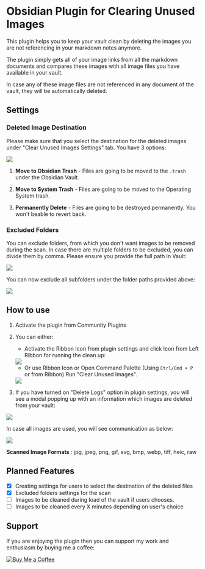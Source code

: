 # Obsidian Plugin for Clearing Unused Images

This plugin helps you to keep your vault clean by deleting the images you are not referencing in your markdown notes anymore.

The plugin simply gets all of your image links from all the markdown documents and compares these images with all image files you have available in your vault.

In case any of these image files are not referenced in any document of the vault, they will be automatically deleted.

## Settings

### Deleted Image Destination

Please make sure that you select the destination for the deleted images under "Clear Unused Images Settings" tab. You have 3 options:

<img src="https://github.com/ozntel/oz-clear-unused-images-obsidian/blob/master/images/delete-destination.png?raw=true">

1. **Move to Obsidian Trash** - Files are going to be moved to the `.trash` under the Obsidian Vault.

2. **Move to System Trash** - Files are going to be moved to the Operating System trash.

3. **Permanently Delete** - Files are going to be destroyed permanently. You won't beable to revert back.

### Excluded Folders

You can exclude folders, from which you don't want images to be removed during the scan. In case there are multiple folders to be excluded, you can divide them by comma. Please ensure you provide the full path in Vault:

<img src="https://github.com/ozntel/oz-clear-unused-images-obsidian/blob/master/images/excluded-folders.png?raw=true">

You can now exclude all subfolders under the folder paths provided above:

<img src="https://github.com/ozntel/oz-clear-unused-images-obsidian/blob/master/images/exclude-subfolders.png?raw=true">

## How to use

1. Activate the plugin from Community Plugins

2. You can either:

    - Activate the Ribbon Icon from plugin settings and click Icon from Left Ribbon for running the clean up:

    <img src="https://user-images.githubusercontent.com/55187568/118400231-0ceeed80-b661-11eb-9b07-7e22fab02694.png">

    - Or use Ribbon Icon or Open Command Palette (Using `Ctrl/Cmd + P` or from Ribbon) Run "Clear Unused Images".

    <img src="https://github.com/ozntel/oz-clear-unused-images-obsidian/raw/master/images/Clear-Command.png">

3. If you have turned on "Delete Logs" option in plugin settings, you will see a modal popping up with an information which images are deleted from your vault:

<img src="https://github.com/ozntel/oz-clear-unused-images-obsidian/raw/master/images/logs-modal.png">

In case all images are used, you will see communication as below:

<img src="https://github.com/ozntel/oz-clear-unused-images-obsidian/raw/master/images/nothing-deleted.png">

**Scanned Image Formats** : jpg, jpeg, png, gif, svg, bmp, webp, tiff, heic, raw

## Planned Features

-   [x] Creating settings for users to select the destination of the deleted files
-   [x] Excluded folders settings for the scan
-   [ ] Images to be cleaned during load of the vault if users chooses.
-   [ ] Images to be cleaned every X minutes depending on user's choice

## Support

If you are enjoying the plugin then you can support my work and enthusiasm by buying me a coffee:

<a href='https://www.buymeacoffee.com/xiejl' target='_blank'>
    <img src='https://img.buymeacoffee.com/button-api/?text=Buy me a coffee &emoji=&slug=Xiejl&button_colour=BD5FFF&font_colour=ffffff&font_family=Poppins&outline_colour=000000&coffee_colour=FFDD00' alt='Buy Me a Coffee' />
</a>
